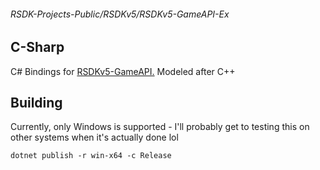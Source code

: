 ###### RSDK-Projects-Public/RSDKv5/RSDKv5-GameAPI-Ex
## C-Sharp

C# Bindings for [RSDKv5-GameAPI.](https://github.com/RSDKModding/RSDKv5-GameAPI) Modeled after C++

## Building
Currently, only Windows is supported - I'll probably get to testing this on other systems when it's actually done lol
```
dotnet publish -r win-x64 -c Release
```